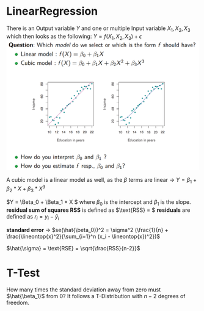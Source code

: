 # LinearRegression
There is an Output variable $Y$ and one or multiple Input variable $X_1,X_2,X_3$ which then looks as the following: $Y = f(X_1, X_2, X_3) + \epsilon$
![Which model would you choose](assets/images/LinReg1_WhichModel.png)

A cubic model is a linear model as well, as the $\beta$ terms are linear $\to$ $Y = \beta_1 + \beta_2 * X + \beta_3 * X^3$

$Y = \Beta_0 + \Beta_1 * X $ where $\beta_0$ is the intercept and $\beta_1$ is the slope.
**residual sum of squares RSS** is defined as $\text{RSS} = $
**residuals** are defined as $r_i = y_i - \hat{y}_i$

**standard error** $\to$ $se(\hat{\beta_0})^2 = \sigma^2 (\frac{1}{n} + \frac{\lineontop{x}^2}{\sum_{i=1}^n (x_i - \lineontop{x})^2})$

$\hat{\sigma} = \text{RSE} = \sqrt{\frac{RSS}{n-2}}$

# T-Test
How many times the standard deviation away from zero must $\hat{\beta_1}$ from 0?
It follows a T-Distribution with $n-2$ degrees of freedom.

